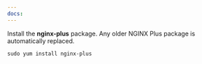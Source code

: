 ```yaml
---
docs:
---
```


Install the **nginx-plus** package. Any older NGINX Plus package is automatically replaced.

```shell
sudo yum install nginx-plus
```